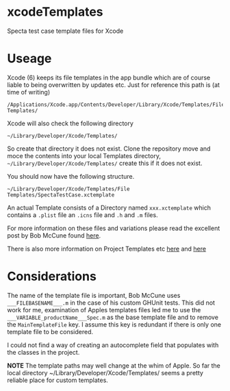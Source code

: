 # xcodeTemplates
Specta test case template files for Xcode

Useage
======

Xcode (6) keeps its file templates in the app bundle which are of course liable to being overwritten by updates etc.
Just for reference this path is (at time of writing) 

    /Applications/Xcode.app/Contents/Developer/Library/Xcode/Templates/File Templates/
  
Xcode will also check the following directory

    ~/Library/Developer/Xcode/Templates/
  
So create that directory it does not exist. Clone the repository move and moce the contents into your local Templates directory,` ~/Library/Developer/Xcode/Templates/` create this if it does not exist.

You should now have the following structure.

    ~/Library/Developer/Xcode/Templates/File Templates/SpectaTestCase.xctemplate

An actual Template consists of a Directory named `xxx.xctemplate` which contains a `.plist` file an `.icns` file and `.h` and `.m` files.

For more information on these files and variations please read the excellent post by Bob McCune found
[here](http://www.bobmccune.com/2012/03/04/creating-custom-xcode-4-file-templates).

There is also more information on Project Templates etc [here](http://blog.boreal-kiss.net/2011/03/11/a-minimal-project-template-for-xcode-4/)
and [here](http://ericasadun.com/2014/06/30/building-custom-extension-templates/)

Considerations
==============

The name of the template file is important, Bob McCune uses `___FILEBASENAME___.m` in the case of his custom GHUnit tests. This did not work for me, examination of Apples templates files led me to use the `___VARIABLE_productName___Spec.m` as the base template file and to remove the `MainTemplateFile` key. I assume this key is redundant if there is only one template file to be considered. 

I could not find a way of creating an autocomplete field that populates with the classes in the project.

**NOTE** The template paths may well change at the whim of Apple. So far the local directory
  ~/Library/Developer/Xcode/Templates/
seems a pretty reliable place for custom templates.

